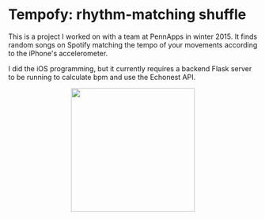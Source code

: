 <!-- {"full_title": "Tempofy: rhythm-matching shuffle"} -->

# Tempofy: rhythm-matching shuffle <a href="https://github.com/sballin/Tempofy-iOS"><i class="fa fa-github"></i></a>

This is a project I worked on with a team at PennApps in winter 2015. It finds random songs on Spotify matching the tempo of your movements according to the iPhone's accelerometer.

I did the iOS programming, but it currently requires a backend Flask server to be running to calculate bpm and use the Echonest API.

<center><a href="https://github.com/sballin/Tempofy-iOS"><img width="250px" src="{{top-path}}/{{article-path}}/tempofy-iphone.png"/></a></center>
